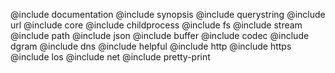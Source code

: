 @include documentation
@include synopsis
@include querystring
@include url
@include core
@include childprocess
@include fs
@include stream
@include path
@include json
@include buffer
@include codec
@include dgram
@include dns
@include helpful
@include http
@include https
@include los
@include net
@include pretty-print
